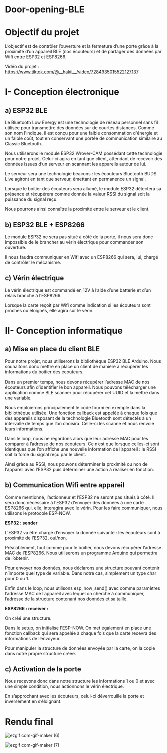 # Door-opening-BLE

# **Objectif du projet**

L’objectif est de contrôler l’ouverture et la fermeture d’une porte grâce à la proximité d’un appareil BLE (nos écouteurs) et de partager des données par Wifi entre ESP32 et ESP8266.

Vidéo du projet : <https://www.tiktok.com/@__hakii__/video/7284935015522127137>

# I- **Conception électronique**

## a) ESP32 BLE

Le Bluetooth Low Energy est une technologie de réseau personnel sans fil utilisée pour transmettre des données sur de courtes distances. Comme son nom l'indique, il est conçu pour une faible consommation d'énergie et un faible coût, tout en conservant une portée de communication similaire au Classic Bluetooth.

Nous utiliserons le module ESP32 Wrover-CAM possédant cette technologie pour notre projet. Celui-ci agira en tant que client, attendant de recevoir des données issues d’un serveur en scannant les appareils autour de lui.

Le serveur sera une technologie beacons : les écouteurs Bluetooth BUDS Live agiront en tant que serveur, émettant en permanence un signal.

Lorsque le boitier des écouteurs sera allumé, le module ESP32 détectera sa présence et récupérera comme donnée la valeur RSSI du signal soit la puissance du signal reçu.

Nous pourrons ainsi connaître la proximité entre le serveur et le client.

## b) ESP32 BLE + ESP8266

Le module ESP32 ne sera pas situé à côté de la porte, il nous sera donc impossible de le brancher au vérin électrique pour commander son ouverture.

Il nous faudra communiquer en Wifi avec un ESP8266 qui sera, lui, chargé de contrôler le mécanisme.

## c) Vérin électrique

Le vérin électrique est commandé en 12V à l’aide d’une batterie et d’un relais branché à l’ESP8266.

Lorsque la carte reçoit par Wifi comme indication si les écouteurs sont proches ou éloignés, elle agira sur le vérin.

# II- **Conception informatique**

## a) Mise en place du client BLE

Pour notre projet, nous utiliserons la bibliothèque ESP32 BLE Arduino. Nous souhaitons donc mettre en place un client de manière à récupérer les informations du boitier des écouteurs.

Dans un  premier temps, nous devons récupérer l’adresse MAC de nos écouteurs afin d’identifier le bon appareil. Nous pouvons télécharger une application comme BLE scanner pour récupérer cet UUID et la mettre dans une variable.

Nous emploierons principalement le code fourni en exemple dans la bibliothèque utilisée. Une fonction callback est appelée à chaque fois que des appareils disposant de la technologie Bluetooth sont détectés à un intervalle de temps que l’on choisira. Celle-ci les scanne et nous renvoie leurs informations.

Dans le loop, nous ne regardons alors que leur adresse MAC pour les comparer à l’adresse de nos écouteurs. Ce n’est que lorsque celles-ci sont identiques que l’on affiche une nouvelle information de l’appareil : le RSSI soit la force du signal reçu par le client.

Ainsi grâce au RSSI, nous pouvons déterminer la proximité ou non de l’appareil avec l’ESP32 puis déterminer une action à réaliser en fonction.

## b) Communication Wifi entre appareil

Comme mentionné, l’actionneur et l’ESP32 ne seront pas situés à côté. Il sera donc nécessaire à l’ESP32 d’envoyer des données à une carte ESP8266 qui, elle, interagira avec le vérin. Pour les faire communiquer, nous utilisons le protocole ESP-NOW.

**ESP32 : sender**

L’ESP32 va être chargé d’envoyer la donnée suivante : les écouteurs sont à proximité de l’ESP32, oui/non.

Préalablement, tout comme pour le boitier, nous devons récupérer l’adresse MAC de l’ESP8266. Nous utiliserons un programme Arduino qui permettra de l’obtenir.

Pour envoyer nos données, nous déclarons une structure pouvant contenir n’importe quel type de variable. Dans notre cas, simplement un type char pour 0 ou 1.

Enfin dans le loop, nous utilisons esp_now_send() avec comme paramètres l’adresse MAC de l’appareil avec lequel on cherche à communiquer, l’adresse de la structure contenant nos données et sa taille.

**ESP8266 : receiver :**

On créé une structure.

Dans le setup, on initialise l'ESP-NOW. On met également en place une fonction callback qui sera appelée à chaque fois que la carte recevra des informations de l’envoyeur.

Pour manipuler la structure de données envoyée par la carte, on la copie dans notre propre structure créée.

## c) Activation de la porte

Nous recevons donc dans notre structure les informations 1 ou 0 et avec une simple condition, nous actionnons le vérin électrique.

En s’approchant avec les écouteurs, celui-ci déverrouille la porte et inversement en s’éloignant.

# Rendu final

![ezgif com-gif-maker (6)](https://user-images.githubusercontent.com/92324336/169152523-1fde116c-a971-4a41-909e-4755c3ce8719.gif)

![ezgif com-gif-maker (7)](https://user-images.githubusercontent.com/92324336/169152541-9dbc8e03-631b-4c4d-b821-3ed2c6dfcece.gif)
